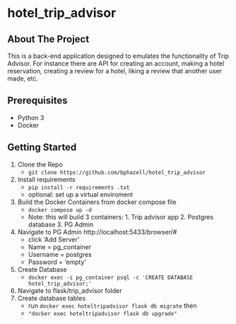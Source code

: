 # hotel_trip_advisor

## About The Project

This is a back-end application designed to emulates the functionality of Trip Advisor. For instance there are API for creating an account, making a hotel reservation, creating a review for a hotel, liking a review that another user made, etc. 

## Prerequisites
- Python 3
- Docker


## Getting Started

1. Clone the Repo
    - `git clone https://github.com/bphazell/hotel_trip_advisor`
2. Install requirements
   - `pip install -r requirements .txt`
   - optional: set up a virtual enviroment
3. Build the Docker Containers from docker compose file
   - `docker compose up -d`
   - Note: this will build 3 containers: 1. Trip advisor app 2. Postgres database 3. PG Admin
4. Navigate  to PG Admin http://localhost:5433/browser/#
     - click ‘Add Server’ 
     - Name = pg_container
     - Username = postgres
    - Password = ‘empty’
5. Create Database
     - `docker exec -i pg_container psql -c 'CREATE DATABASE hotel_trip_advisor;'`
6. Navigate to flask/trip_advisor folder
7. Create database tables
   - run `docker exec hoteltripadvisor flask db migrate` then 
   -  `"docker exec hoteltripadvisor flask db upgrade"`




